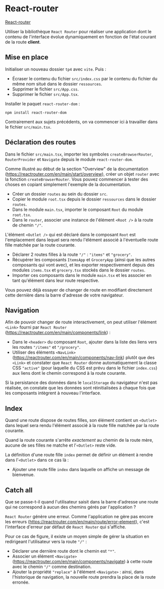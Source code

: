 # React-router

[React-router](https://reactrouter.com/en/main)

Utiliser la bibliothèque `React Router` pour réaliser une application dont le contenu de l'interface évolue dynamiquement en fonction de l'état courant de la route __client__.

Mise en place
---

Initialiser un nouveau dossier `tp4` avec `vite`.
Puis :
- Écraser le contenu du fichier `src/index.css` par le contenu du fichier du même nom situé dans le dossier `ressources`.
- Supprimer le fichier `src/App.css`.
- Supprimer le fichier `src/App.tsx`.

Installer le paquet `react-router-dom` :
```
npm install react-router-dom
```

Contrairement aux sujets précédents, on va commencer ici à travailler dans le fichier `src/main.tsx`.

Déclaration des routes
---

Dans le fichier `src/main.tsx`, importer les symboles `createBrowserRouter`, `RouterProvider` et `Navigate` depuis le module `react-router-dom`.

Comme illustré au début de la section "Overview" de la documentation (https://reactrouter.com/en/main/start/overview), créer un objet `router` avec la fonction `createBrowserRouter`. Vous pouvez commencer à tester des choses en copiant simplement l'exemple de la documentation.

- Créer un dossier `routes` au sein du dossier `src`.
- Copier le module `root.tsx` depuis le dossier `ressources` dans le dossier `routes`.
- Dans le module `main.tsx`, importer le composant `Root` du module `root.tsx`.
- Dans le `router`, associer une instance de l'élément `<Root />` à la route de chemin `"/"`.

L'élément `<Outlet />` qui est déclaré dans le composant `Root` est l'emplacement dans lequel sera rendu l'élément associé à l'éventuelle route fille matchée par la route courante.

- Déclarer 2 routes filles à la route `"/"` : `"items"` et `"grocery"`.
- Récupérer les composants `ItemsApp` et `GroceryApp` (ainsi que les autres composants qui vont avec), et les exporter respectivement depuis des modules `items.tsx` et `grocery.tsx` stockés dans le dossier `routes`.
- Importer ces composants dans le module `main.tsx` et les associer en tant qu'élément dans leur route respective.

Vous pouvez déjà essayer de changer de route en modifiant directement cette dernière dans la barre d'adresse de votre navigateur.

Navigation
---

Afin de pouvoir changer de route interactivement, on peut utiliser l'élément `<Link>` fourni par `React Router` (https://reactrouter.com/en/main/components/link) :
- Dans le `<header>` du composant `Root`, ajouter dans la liste des liens vers les routes `"/items"` et `"/grocery"`.
- Utiliser des éléments `<NavLink>` (https://reactrouter.com/en/main/components/nav-link) plutôt que des `<Link>` et constater que `React Router` donne automatiquement la classe CSS `"active"` (pour laquelle du CSS est prévu dans le fichier `index.css`) aux liens dont le chemin correspond à la route courante.

Si la persistance des données dans le `localStorage` du navigateur n'est pas réalisée, on constate que les données sont réinitialisées à chaque fois que les composants intègrent à nouveau l'interface.

Index
---

Quand une route dispose de routes filles, son élément contient un `<Outlet>` dans lequel sera rendu l'élément associé à la route fille matchée par la route courante.

Quand la route courante s'arrête *exactement* au chemin de la route mère, aucune de ses filles ne matche et l'`<Outlet>` reste vide.

La définition d'une route fille `index` permet de définir un élément à rendre dans l'`<Outlet>` dans ce cas là :
- Ajouter une route fille `index` dans laquelle on affiche un message de bienvenue.

Catch all
---

Que se passe-t-il quand l'utilisateur saisit dans la barre d'adresse une route qui ne correspond à aucun des chemins gérés par l'application ?

`React Router` génère une erreur. Comme l'application ne gère pas encore les erreurs (https://reactrouter.com/en/main/route/error-element), c'est l'interface d'erreur par défaut de `React Router` qui s'affiche.

Pour ce cas de figure, il existe un moyen simple de gérer la situation en redirigeant l'utilisateur vers la route `"/"` :
- Déclarer une dernière route dont le chemin est `"*"`.
- Associer un élément `<Navigate>` (https://reactrouter.com/en/main/components/navigate) à cette route avec le chemin `"/"` comme destination.
- Ajouter la propriété `"replace"` à l'élément `<Navigate>` : ainsi, dans l'historique de navigation, la nouvelle route prendra la place de la route erronée.
